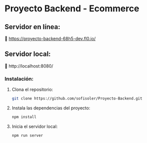 # Proyecto Backend - Ecommerce

## Servidor en línea:

🔗 https://proyecto-backend-68h5-dev.fl0.io/

## Servidor local:

🔗 http://localhost:8080/

### Instalación:

1. Clona el repositorio:

   ```bash
   git clone https://github.com/sofisoler/Proyecto-Backend.git
   ```

2. Instala las dependencias del proyecto:

   ```bash
   npm install
   ```

3. Inicia el servidor local:

   ```bash
   npm run server
   ```